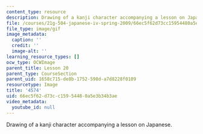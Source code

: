 ```yaml
---
content_type: resource
description: Drawing of a kanji character accompanying a lesson on Japanese.
file: /courses/21g-504-japanese-iv-spring-2009/66ec5f62d73cc15954480a5e3b34b3ae_4574.gif
file_type: image/gif
image_metadata:
  caption: ''
  credit: ''
  image-alt: ''
learning_resource_types: []
ocw_type: OCWImage
parent_title: Lesson 20
parent_type: CourseSection
parent_uid: 1658c715-de8b-1752-598d-a7d8228f0109
resourcetype: Image
title: '4574'
uid: 66ec5f62-d73c-c159-5448-0a5e3b34b3ae
video_metadata:
  youtube_id: null
---
```

Drawing of a kanji character accompanying a lesson on Japanese.

